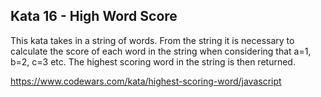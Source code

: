 ## Kata 16 - High Word Score

This kata takes in a string of words. From the string it is necessary to calculate the score of each word in the string when considering that a=1, b=2, c=3 etc. The highest scoring word in the string is then returned.

https://www.codewars.com/kata/highest-scoring-word/javascript